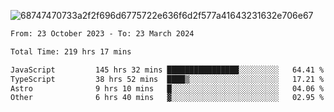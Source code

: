 ![68747470733a2f2f696d6775722e636f6d2f577a41643231632e706e67](https://github.com/koreoxy/koreoxy/assets/73381115/a29b30a2-7b86-4bf1-a3b8-5e7cb8eb1ab0)




<!--START_SECTION:waka-->

```txt
From: 23 October 2023 - To: 23 March 2024

Total Time: 219 hrs 17 mins

JavaScript         145 hrs 32 mins ████████████████░░░░░░░░░   64.41 %
TypeScript         38 hrs 52 mins  ████▒░░░░░░░░░░░░░░░░░░░░   17.21 %
Astro              9 hrs 10 mins   █░░░░░░░░░░░░░░░░░░░░░░░░   04.06 %
Other              6 hrs 40 mins   ▓░░░░░░░░░░░░░░░░░░░░░░░░   02.95 %
```

<!--END_SECTION:waka-->
